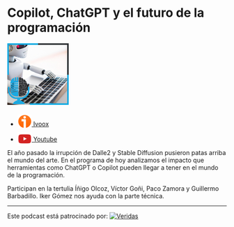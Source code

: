 # Copilot, ChatGPT y el futuro de la programación


![](res/2024-07-16-08-16-13.png)


- [<img src="../../res/ivoox-icon-256.webp" alt="ivoox_logo" width="32" style="position: relative; top: 5px;"> Ivoox](https://go.ivoox.com/rf/103226342)
- [<img src="../../res/youtube-icon-256.png" alt="youtube_logo" width="32" style="position: relative; top: 10px;"> Youtube](https://youtu.be/eMceOAeqUKg?si=tcE2ZKnZVJ_QSjOC)

El año pasado la irrupción de Dalle2 y Stable Diffusion pusieron patas arriba el mundo del arte. En el programa de hoy analizamos el impacto que herramientas como ChatGPT o Copilot pueden llegar a tener en el mundo de la programación.

Participan en la tertulia Íñigo Olcoz, Víctor Goñi, Paco Zamora y Guillermo Barbadillo. Iker Gómez nos ayuda con la parte técnica.


---

Este podcast está patrocinado por:  [<img src="https://veridas.com/wp-content/uploads/2021/08/VERIDAS-logo-azul-coral-rgb-592x131-1.png.webp" alt="Veridas" width="64" style="position: relative; top: 0px;">](https://veridas.com/)
